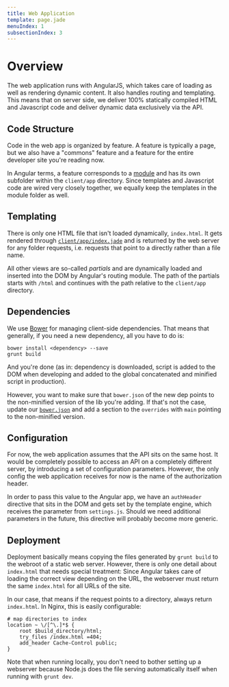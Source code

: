 ```yaml
---
title: Web Application
template: page.jade
menuIndex: 1
subsectionIndex: 3
---
```


# Overview

The web application runs with AngularJS, which takes care of loading as well
as rendering dynamic content. It also handles routing and templating. This 
means that on server side, we deliver 100% statically compiled HTML and 
Javascript code and deliver dynamic data exclusively via the API.


## Code Structure

Code in the web app is organized by feature. A feature is typically a page, 
but we also have a "commons" feature and a feature for the entire developer
site you're reading now.

In Angular terms, a feature corresponds to a [module][ngModule] and has its
own subfolder within the `client/app` directory. Since templates and 
Javascript code are wired very closely together, we equally keep the templates 
in the module folder as well.


## Templating

There is only one HTML file that isn't loaded dynamically, `index.html`. It 
gets rendered through [`client/app/index.jade`][index.jade] and is returned by 
the web server for any folder requests, i.e. requests that point to a directly 
rather than a file name.

All other views are so-called *partials* and are dynamically loaded and
inserted into the DOM by Angular's routing module. The path of the partials 
starts with `/html` and continues with the path relative to the `client/app` 
directory.


## Dependencies

We use [Bower][bower] for managing client-side dependencies. That means that 
generally, if you need a new dependency, all you have to do is:

	bower install <dependency> --save
	grunt build

And you're done (as in: dependency is downloaded, script is added to the DOM 
when developing and added to the global concatenated and minified script in 
production).

However, you want to make sure that `bower.json` of the new dep points to the 
non-minified version of the lib you're adding. If that's not the case, update 
our [`bower.json`][bower.json] and add a section to the `overrides` with `main`
pointing to the non-minified version.


## Configuration

For now, the web application assumes that the API sits on the same host. It 
would be completely possible to access an API on a completely different 
server, by introducing a set of configuration parameters. However, the only 
config the web application receives for now is the name of the authorization
header.

In order to pass this value to the Angular app, we have an `authHeader` 
directive that sits in the DOM and gets set by the template engine, which 
receives the parameter from `settings.js`. Should we need additional 
parameters in the future, this directive will probably become more generic.


## Deployment

Deployment basically means copying the files generated by `grunt build` to the 
webroot of a static web server. However, there is only one detail about 
`index.html` that needs special treatment: Since Angular takes care of loading 
the correct view depending on the URL, the webserver must return the same 
`index.html` for all URLs of the site.

In our case, that means if the request points to a directory, always return 
`index.html`. In Nginx, this is easily configurable:

	# map directories to index
	location ~ \/[^\.]*$ {
		root $build_directory/html;
		try_files /index.html =404;
		add_header Cache-Control public;
	}

Note that when running locally, you don't need to bother setting up a 
webserver because Node.js does the file serving automatically itself when 
running with `grunt dev`.


[angular]: https://angularjs.org/
[bower]: http://bower.io/
[bower.json]: https://github.com/freezy/node-vpdb/blob/master/bower.json
[ngModule]: https://docs.angularjs.org/guide/module
[index.jade]: https://github.com/freezy/node-vpdb/blob/master/client/app/index.jade